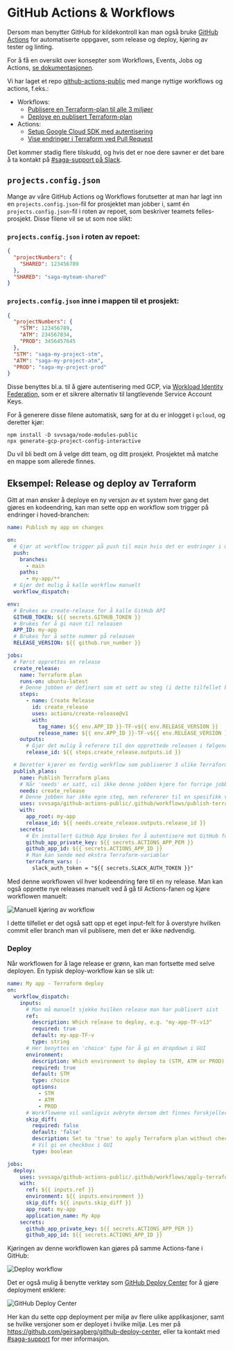 # GitHub Actions & Workflows

Dersom man benytter GitHub for kildekontroll kan man også bruke [GitHub Actions](https://docs.github.com/en/actions) for automatiserte oppgaver, som release og deploy, kjøring av tester og linting.

For å få en oversikt over konsepter som Workflows, Events, Jobs og Actions, [se dokumentasjonen](https://docs.github.com/en/actions/learn-github-actions/understanding-github-actions).

Vi har laget et repo [github-actions-public](https://github.com/svvsaga/github-actions-public) med mange nyttige workflows og actions, f.eks.:

- Workflows:
  - [Publisere en Terraform-plan til alle 3 miljøer](https://github.com/svvsaga/github-actions-public/blob/main/.github/workflows/publish-terraform-plans.yml)
  - [Deploye en publisert Terraform-plan](https://github.com/svvsaga/github-actions-public/blob/main/.github/workflows/apply-terraform-plan.yml)
- Actions:
  - [Setup Google Cloud SDK med autentisering](https://github.com/svvsaga/github-actions-public/blob/main/setup-gcloud/action.yml)
  - [Vise endringer i Terraform ved Pull Request](https://github.com/svvsaga/github-actions-public/tree/main/show-terraform-plan-on-pr)

Det kommer stadig flere tilskudd, og hvis det er noe dere savner er det bare å ta kontakt på [#saga-support på Slack](https://vegvesen.slack.com/archives/C03LGD7TM5Z).

## `projects.config.json`

Mange av våre GitHub Actions og Workflows forutsetter at man har lagt inn en `projects.config.json`-fil for prosjektet man jobber i, samt én `projects.config.json`-fil i roten av repoet, som beskriver teamets felles-prosjekt. Disse filene vil se ut som noe slikt:

### `projects.config.json` i roten av repoet:

```json
{
  "projectNumbers": {
    "SHARED": 123456789
  },
  "SHARED": "saga-myteam-shared"
}
```

### `projects.config.json` inne i mappen til et prosjekt:

```json
{
  "projectNumbers": {
    "STM": 123456789,
    "ATM": 234567834,
    "PROD": 3456457645
  },
  "STM": "saga-my-project-stm",
  "ATM": "saga-my-project-atm",
  "PROD": "saga-my-project-prod"
}
```

Disse benyttes bl.a. til å gjøre autentisering med GCP, via [Workload Identity Federation](https://cloud.google.com/iam/docs/workload-identity-federation), som er et sikrere alternativ til langtlevende Service Account Keys.

For å generere disse filene automatisk, sørg for at du er inlogget i `gcloud`, og deretter kjør:

```
npm install -D svvsaga/node-modules-public
npx generate-gcp-project-config-interactive
```

Du vil bli bedt om å velge ditt team, og ditt prosjekt. Prosjektet må matche en mappe som allerede finnes.

## Eksempel: Release og deploy av Terraform

Gitt at man ønsker å deploye en ny versjon av et system hver gang det gjøres en kodeendring, kan man sette opp en workflow som trigger på endringer i hoved-branchen:

```yaml
name: Publish my app on changes

on:
  # Gjør at workflow trigger på push til main hvis det er endringer i my-app/
  push:
    branches:
      - main
    paths:
      - my-app/**
  # Gjør det mulig å kalle workflow manuelt
  workflow_dispatch:

env:
  # Brukes av create-release for å kalle GitHub API
  GITHUB_TOKEN: ${{ secrets.GITHUB_TOKEN }}
  # Brukes for å gi navn til releasen
  APP_ID: my-app
  # Brukes for å sette nummer på releasen
  RELEASE_VERSION: ${{ github.run_number }}

jobs:
  # Først opprettes en release
  create_release:
    name: Terraform plan
    runs-on: ubuntu-latest
    # Denne jobben er definert som et sett av steg (i dette tilfellet bare ett steg)
    steps:
      - name: Create Release
        id: create_release
        uses: actions/create-release@v1
        with:
          tag_name: ${{ env.APP_ID }}-TF-v${{ env.RELEASE_VERSION }}
          release_name: ${{ env.APP_ID }}-TF-v${{ env.RELEASE_VERSION }}
    outputs:
      # Gjør det mulig å referere til den opprettede releasen i følgende jobb
      release_id: ${{ steps.create_release.outputs.id }}

  # Deretter kjører en ferdig workflow som publiserer 3 ulike Terraform-planer, en for hvert miljø (STM, ATM, PROD)
  publish_plans:
    name: Publish Terraform plans
    # Når 'needs' er satt, vil ikke denne jobben kjøre for forrige jobb er ferdig, slik at outputs er tilgjengelige
    needs: create_release
    # Denne jobben har ikke egne steg, men refererer til en spesifikk versjon av en ferdig workflow på github-actions-public repo
    uses: svvsaga/github-actions-public/.github/workflows/publish-terraform-plans.yml@v9.0.0
    with:
      app_root: my-app
      release_id: ${{ needs.create_release.outputs.release_id }}
    secrets:
      # En installert GitHub App brukes for å autentisere mot GitHub for operasjoner som går utover det den innebygde token får lov å gjøre
      github_app_private_key: ${{ secrets.ACTIONS_APP_PEM }}
      github_app_id: ${{ secrets.ACTIONS_APP_ID }}
      # Man kan sende med ekstra Terraform-variabler
      terraform_vars: |-
        slack_auth_token = "${{ secrets.SLACK_AUTH_TOKEN }}"
```

Med denne workflowen vil hver kodeendring føre til en ny release. Man kan også opprette nye releases manuelt ved å gå til Actions-fanen og kjøre workflowen manuelt:

![Manuell kjøring av workflow](img/workflow-dispatch.png)

I dette tilfellet er det også satt opp et eget input-felt for å overstyre hvilken commit eller branch man vil publisere, men det er ikke nødvendig.

### Deploy

Når workflowen for å lage release er grønn, kan man fortsette med selve deployen. En typisk deploy-workflow kan se slik ut:

```yaml
name: My app - Terraform deploy
on:
  workflow_dispatch:
    inputs:
      # Man må manuelt sjekke hvilken release man har publisert sist
      ref:
        description: Which release to deploy, e.g. "my-app-TF-v13"
        required: true
        default: my-app-TF-v
        type: string
      # Her benyttes en 'choice' type for å gi en dropdown i GUI
      environment:
        description: Which environment to deploy to (STM, ATM or PROD). Defaults to STM.
        required: true
        default: STM
        type: choice
        options:
          - STM
          - ATM
          - PROD
      # Workflowene vil vanligvis avbryte dersom det finnes forskjeller i state mellom når planen ble laget og når den skal deployes. Man kan overstyre dette ved å sette skip_diff=true, f.eks. hvis man må re-kjøre en deploy som kjørte halvveis vellykket
      skip_diff:
        required: false
        default: 'false'
        description: Set to 'true' to apply Terraform plan without checking if state has changed since plan was created.
        # Vil gi en checkbox i GUI
        type: boolean

jobs:
  deploy:
    uses: svvsaga/github-actions-public/.github/workflows/apply-terraform-plan.yml@v9.0.1
    with:
      ref: ${{ inputs.ref }}
      environment: ${{ inputs.environment }}
      skip_diff: ${{ inputs.skip_diff }}
      app_root: my-app
      application_name: My App
    secrets:
      github_app_private_key: ${{ secrets.ACTIONS_APP_PEM }}
      github_app_id: ${{ secrets.ACTIONS_APP_ID }}
```

Kjøringen av denne workflowen kan gjøres på samme Actions-fane i GitHub:

![Deploy workflow](img/deploy-workflow.png)

Det er også mulig å benytte verktøy som [GitHub Deploy Center](https://githubdeploy.z1.web.core.windows.net/) for å gjøre deployment enklere:

![GitHub Deploy Center](img/github-deploy-center.png)

Her kan du sette opp deployment per miljø av flere ulike applikasjoner, samt se hvilke versjoner som er deployet i hvilke miljø. Les mer på https://github.com/geirsagberg/github-deploy-center, eller ta kontakt med [#saga-support](https://vegvesen.slack.com/archives/C03LGD7TM5Z) for mer informasjon.
